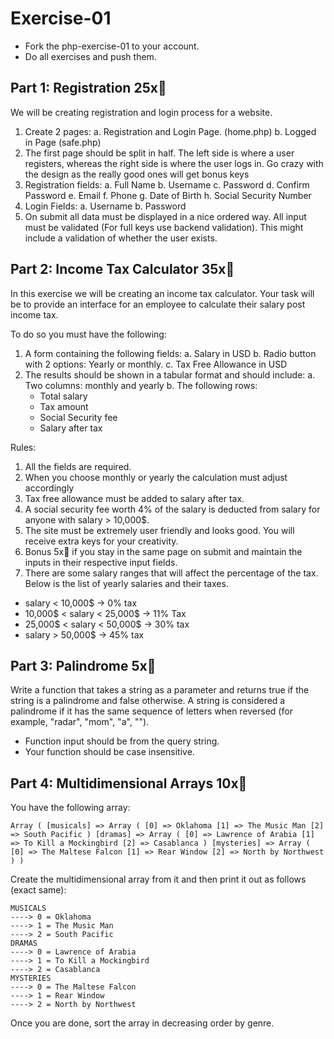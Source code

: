 # Exercise-01

* Fork the php-exercise-01 to your account.
* Do all exercises and push them.

## Part 1: Registration 25x🔑

We will be creating registration and login process for a website.

1. Create 2 pages:  a. Registration and Login Page. \(home.php\)  b. Logged in Page \(safe.php\) 
2. The first page should be split in half. The left side is where a user registers, whereas the right side is where the user logs in. Go crazy with the design as the really good ones will get bonus keys
3. Registration fields:  a. Full Name  b. Username  c. Password  d. Confirm Password  e. Email  f. Phone  g. Date of Birth  h. Social Security Number 
4. Login Fields:  a. Username  b. Password 
5. On submit all data must be displayed in a nice ordered way. All input must be validated \(For full keys use backend validation\). This might include a validation of whether the user exists.

## Part 2: Income Tax Calculator 35x🔑

In this exercise we will be creating an income tax calculator. Your task will be to provide an interface for an employee to calculate their salary post income tax.

To do so you must have the following:

1. A form containing the following fields:  a. Salary in USD   b. Radio button with 2 options: Yearly or monthly.   c. Tax Free Allowance in USD  
2. The results should be shown in a tabular format and should include:   a. Two columns: monthly and yearly   b. The following rows:
   * Total salary
   * Tax amount
   * Social Security fee
   * Salary after tax  
 
Rules:  
 1. All the fields are required.   
 2. When you choose monthly or yearly the calculation must adjust accordingly   
 3. Tax free allowance must be added to salary after tax. 
 4. A social security fee worth 4% of the salary is deducted from salary for anyone with salary &gt; 10,000$.  
 5. The site must be extremely user friendly and looks good. You will receive extra keys for your creativity.  
 6. Bonus 5x🔑 if you stay in the same page on submit and maintain the inputs in their respective input fields. 
 7. There are some salary ranges that will affect the percentage of the tax. Below is the list of yearly salaries and their taxes.

* salary &lt; 10,000$ -&gt; 0% tax
* 10,000$ &lt; salary &lt; 25,000$ -&gt; 11% Tax
* 25,000$ &lt; salary &lt; 50,000$ -&gt; 30% tax
* salary &gt; 50,000$ -&gt; 45% tax

## Part 3: Palindrome 5x🔑

Write a function that takes a string as a parameter and returns true if the string is a palindrome and false otherwise. A string is considered a palindrome if it has the same sequence of letters when reversed \(for example, "radar", "mom", "a", ""\).

* Function input should be from the query string.
* Your function should be case insensitive.

## Part 4: Multidimensional Arrays 10x🔑

You have the following array:

```text
Array ( [musicals] => Array ( [0] => Oklahoma [1] => The Music Man [2] => South Pacific ) [dramas] => Array ( [0] => Lawrence of Arabia [1] => To Kill a Mockingbird [2] => Casablanca ) [mysteries] => Array ( [0] => The Maltese Falcon [1] => Rear Window [2] => North by Northwest ) )
```

Create the multidimensional array from it and then print it out as follows \(exact same\):

```text
MUSICALS
----> 0 = Oklahoma
----> 1 = The Music Man
----> 2 = South Pacific
DRAMAS
----> 0 = Lawrence of Arabia
----> 1 = To Kill a Mockingbird
----> 2 = Casablanca
MYSTERIES
----> 0 = The Maltese Falcon
----> 1 = Rear Window
----> 2 = North by Northwest
```

Once you are done, sort the array in decreasing order by genre.

